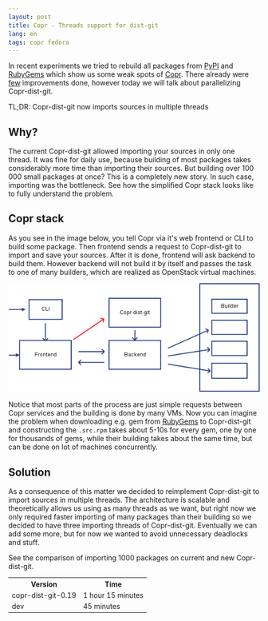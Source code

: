 ```yaml
---
layout: post
title: Copr - Threads support for dist-git
lang: en
tags: copr fedora
---
```


In recent experiments we tried to rebuild all packages from [PyPI](https://pypi.python.org) and [RubyGems](http://rubygems.org/) which show us some weak spots of [Copr](http://copr.fedoraproject.org/). There already were [few](https://lists.fedorahosted.org/archives/list/copr-devel@lists.fedorahosted.org/thread/OCODBMV56D6I32GGOVUGYG2AJG3IQGNF/) improvements done, however today we will talk about parallelizing Copr-dist-git.


TL;DR: Copr-dist-git now imports sources in multiple threads


## Why?

The current Copr-dist-git allowed importing your sources in only one thread. It was fine for daily use, because building of most packages takes considerably more time than importing their sources. But building over 100 000 small packages at once? This is a completely new story. In such case, importing was the bottleneck. See how the simplified Copr stack looks like to fully understand the problem.


## Copr stack

As you see in the image below, you tell Copr via it's web frontend or CLI to build some package. Then frontend sends a request to Copr-dist-git to import and save your sources. After it is done, frontend will ask backend to build them. However backend will not build it by itself and passes the task to one of many builders, which are realized as OpenStack virtual machines.


<div class="text-center img">
	<img src="/files/img/copr-stack-parallel-dist-git.png" alt="Simplified Copr stack" />
</div>


Notice that most parts of the process are just simple requests between Copr services and the building is done by many VMs. Now you can imagine the problem when downloading e.g. gem from [RubyGems](http://rubygems.org) to Copr-dist-git and constructing the `.src.rpm` takes about 5-10s for every gem, one by one for thousands of gems, while their building takes about the same time, but can be done on lot of machines concurrently.


## Solution

As a consequence of this matter we decided to reimplement Copr-dist-git to import sources in multiple threads. The architecture is scalable and theoretically allows us using as many threads as we want, but right now we only required faster importing of many packages than their building so we decided to have three importing threads of Copr-dist-git. Eventually we can add some more, but for now we wanted to avoid unnecessary deadlocks and stuff.


See the comparison of importing 1000 packages on current and new Copr-dist-git.


<div class="container">
	<div class="row col-md-5">
		<table class="table table-bordered">
			<tr><th>Version</th><th>Time</th></tr>
			<tr><td>copr-dist-git-0.19</td><td>1 hour 15 minutes</td></tr>
			<tr><td>dev</td><td>45 minutes</td></tr>
		</table>
	</div>
</div>
